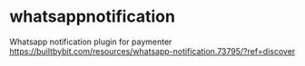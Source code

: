 # whatsappnotification
Whatsapp notification plugin for paymenter https://builtbybit.com/resources/whatsapp-notification.73795/?ref=discover
